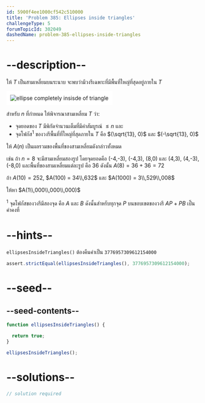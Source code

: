 ```yaml
---
id: 5900f4ee1000cf542c510000
title: 'Problem 385: Ellipses inside triangles'
challengeType: 5
forumTopicId: 302049
dashedName: problem-385-ellipses-inside-triangles
---
```


# --description--

ให้ $T$ เป็นสามเหลี่ยมบนระนาบ จะพบว่ามีวงรีเฉพาะที่มีพื้นที่ใหญ่ที่สุดอยู่ภายใน $T$

<img class="img-responsive center-block" alt="ellipse completely insisde of triangle" src="https://cdn.freecodecamp.org/curriculum/project-euler/ellipses-inside-triangles.png" style="background-color: white; padding: 10px;">

สำหรับ $n$ ที่กำหนด ให้พิจารณาสามเหลี่ยม $T$ ว่า:

- จุดยอดของ $T$ มีพิกัดจำนวนเต็มที่มีค่าสัมบูรณ์ $≤ n$ และ
- จุดโฟกัส<sup>1</sup> ของวงรีพื้นที่ที่ใหญ่ที่สุดภายใน $T$ คือ $(\sqrt{13}, 0)$ และ $(-\sqrt{13}, 0)$

ให้ $A(n)$ เป็นผลรวมของพื้นที่ของสามเหลี่ยมดังกล่าวทั้งหมด

เช่น ถ้า $n = 8$ จะมีสามเหลี่ยมสองรูป โดยจุดยอดคือ (-4,-3), (-4,3), (8,0) และ (4,3), (4,-3), (-8,0) และพื้นที่ของสามเหลี่ยมแต่ละรูป คือ 36 ดังนั้น $A(8) = 36 + 36 = 72$

ถ้า $A(10) = 252$, $A(100) = 34\\,632$ และ $A(1000) = 3\\,529\\,008$

ให้หา $A(1\\,000\\,000\\,000)$

<sup>1</sup> จุดโฟกัสของวงรีมีสองจุด คือ $A$ และ $B$ ดังนั้นสำหรับทุกจุด $P$ บนขอบเขตของวงรี $AP + PB$ เป็นค่าคงที่

# --hints--

`ellipsesInsideTriangles()` ต้องคืนค่าเป็น `3776957309612154000`

```js
assert.strictEqual(ellipsesInsideTriangles(), 3776957309612154000);
```

# --seed--

## --seed-contents--

```js
function ellipsesInsideTriangles() {

  return true;
}

ellipsesInsideTriangles();
```

# --solutions--

```js
// solution required
```
